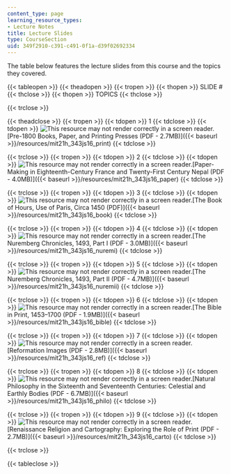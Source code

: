 ```yaml
---
content_type: page
learning_resource_types:
- Lecture Notes
title: Lecture Slides
type: CourseSection
uid: 349f2910-c391-c491-0f1a-d39f02692334
---
```


The table below features the lecture slides from this course and the topics they covered.

{{< tableopen >}}
{{< theadopen >}}
{{< tropen >}}
{{< thopen >}}
SLIDE #
{{< thclose >}}
{{< thopen >}}
TOPICS
{{< thclose >}}

{{< trclose >}}

{{< theadclose >}}
{{< tropen >}}
{{< tdopen >}}
1
{{< tdclose >}}
{{< tdopen >}}
![This resource may not render correctly in a screen reader.](/images/inacessible.gif)[Pre-1800 Books, Paper, and Printing Presses (PDF - 2.7MB)]({{< baseurl >}}/resources/mit21h_343js16_print)
{{< tdclose >}}

{{< trclose >}}
{{< tropen >}}
{{< tdopen >}}
2
{{< tdclose >}}
{{< tdopen >}}
![This resource may not render correctly in a screen reader.](/images/inacessible.gif)[Paper-Making in Eighteenth-Century France and Twenty-First Century Nepal (PDF - 4.0MB)]({{< baseurl >}}/resources/mit21h_343js16_paper)
{{< tdclose >}}

{{< trclose >}}
{{< tropen >}}
{{< tdopen >}}
3
{{< tdclose >}}
{{< tdopen >}}
![This resource may not render correctly in a screen reader.](/images/inacessible.gif)[The Book of Hours, Use of Paris, Circa 1450 (PDF)]({{< baseurl >}}/resources/mit21h_343js16_book)
{{< tdclose >}}

{{< trclose >}}
{{< tropen >}}
{{< tdopen >}}
4
{{< tdclose >}}
{{< tdopen >}}
![This resource may not render correctly in a screen reader.](/images/inacessible.gif)[The Nuremberg Chronicles, 1493, Part I (PDF - 3.0MB)]({{< baseurl >}}/resources/mit21h_343js16_nuremi)
{{< tdclose >}}

{{< trclose >}}
{{< tropen >}}
{{< tdopen >}}
5
{{< tdclose >}}
{{< tdopen >}}
![This resource may not render correctly in a screen reader.](/images/inacessible.gif)[The Nuremberg Chronicles, 1493, Part II (PDF - 4.7MB)]({{< baseurl >}}/resources/mit21h_343js16_nuremii)
{{< tdclose >}}

{{< trclose >}}
{{< tropen >}}
{{< tdopen >}}
6
{{< tdclose >}}
{{< tdopen >}}
![This resource may not render correctly in a screen reader.](/images/inacessible.gif)[The Bible in Print, 1453–1700 (PDF - 1.9MB)]({{< baseurl >}}/resources/mit21h_343js16_bible)
{{< tdclose >}}

{{< trclose >}}
{{< tropen >}}
{{< tdopen >}}
7
{{< tdclose >}}
{{< tdopen >}}
![This resource may not render correctly in a screen reader.](/images/inacessible.gif)[Reformation Images (PDF - 2.8MB)]({{< baseurl >}}/resources/mit21h_343js16_ref)
{{< tdclose >}}

{{< trclose >}}
{{< tropen >}}
{{< tdopen >}}
8
{{< tdclose >}}
{{< tdopen >}}
![This resource may not render correctly in a screen reader.](/images/inacessible.gif)[Natural Philosophy in the Sixteenth and Seventeenth Centuries: Celestial and Earthly Bodies (PDF - 6.7MB)]({{< baseurl >}}/resources/mit21h_343js16_philo)
{{< tdclose >}}

{{< trclose >}}
{{< tropen >}}
{{< tdopen >}}
9
{{< tdclose >}}
{{< tdopen >}}
![This resource may not render correctly in a screen reader.](/images/inacessible.gif)[Renaissance Religion and Cartography: Exploring the Role of Print (PDF - 2.7MB)]({{< baseurl >}}/resources/mit21h_343js16_carto)
{{< tdclose >}}

{{< trclose >}}

{{< tableclose >}}